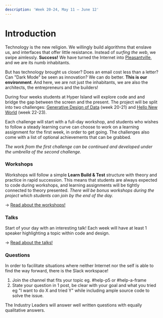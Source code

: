 ```yaml
---
description: 'Week 20-24, May 11 — June 12'
---
```


# Introduction

Technology is the new religion. We willingly build algorithms that enslave us, and interfaces that offer little resistance. Instead of _surfing the web_, we swipe aimlessly. **Success!** We have turned the Internet into [Pleasantville](https://www.youtube.com/watch?v=v9EHRObUQqY), and we are its numb inhabitants.

But has technology brought us closer? Does an email cost less than a letter? Can "Dark Mode" be seen as innovation? We can do better. **This is our environment**. And here, we are not just the inhabitants, we are also the architects, the entrepreneurs and the builders!

During four weeks students at Hyper Island will explore code and and bridge the gap between the screen and the present. The project will be split into two challenges: [Generative Design of Data](brief/generative-design-of-data.md) \(week 20-21\) and [Hello New World](brief/hello-new-world.md) \(week 22-23\). 

Each challenge will start with a full-day workshop, and students who wishes to follow a steady learning curve can choose to work on a learning assignment for the first week, in order to get going. The challenges also come with a list of optional achievements that can be grabbed.

_The work from the first challenge can be continued and developed under the umbrella of the second challenge._

### Workshops

Workshops will follow a simple **Learn Build & Test** structure with theory and practice in rapid succession. This means that students are always expected to code during workshops, and learning assignments will be tightly connected to theory presented. _There will be bonus workshops during the project which students can join by the end of the day._

→ [Read about the workshops!](info/workshops.md)

### Talks

Start of your day with an interesting talk! Each week will have at least 1 speaker highlighting a topic within code and design.

→ [Read about the talks!](info/talks.md)

### Questions

In order to facilitate situations where neither Internet nor the self is able to find the way forward, there is the Slack workspace!

1. Join the channel that fits your topic eg. \#help-p5 or \#help-a-frame
2. State your question in 1 post, be clear with your goal and what you tried eg "I want to do X and tried Y" while including ample source code to solve the issue.

The Industry Leaders will answer well written questions with equally qualitative answers.

